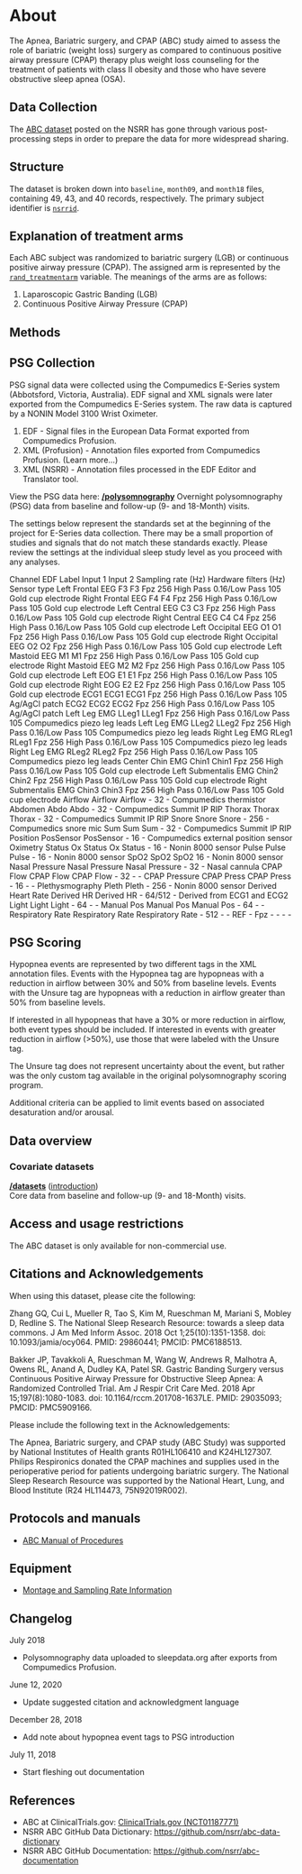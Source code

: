 # About

The Apnea, Bariatric surgery, and CPAP (ABC) study aimed to assess the role of bariatric (weight loss) surgery as compared to continuous positive airway pressure (CPAP) therapy plus weight loss counseling for the treatment of patients with class II obesity and those who have severe obstructive sleep apnea (OSA).

## Data Collection

The [ABC dataset](:files_path:/datasets) posted on the NSRR has gone through various post-processing steps in order to prepare the data for more widespread sharing.

## Structure

The dataset is broken down into `baseline`, `month09`, and `month18` files, containing 49, 43, and 40 records, respectively. The primary subject identifier is [`nsrrid`](https://sleepdata.org/datasets/abc/variables/nsrrid).

## Explanation of treatment arms

Each ABC subject was randomized to bariatric surgery (LGB) or continuous positive airway pressure (CPAP). The assigned arm is represented by the [`rand_treatmentarm`](https://sleepdata.org/datasets/abc/variables/rand_treatmentarm) variable. The meanings of the arms are as follows:

1. Laparoscopic Gastric Banding (LGB)
2. Continuous Positive Airway Pressure (CPAP)
## Methods

## PSG Collection
PSG signal data were collected using the Compumedics E-Series system (Abbotsford, Victoria, Australia). EDF signal and XML signals were later exported from the Compumedics E-Series system. The raw data is captured by a NONIN Model 3100 Wrist Oximeter.

1. EDF - Signal files in the European Data Format exported from Compumedics Profusion.
2. XML (Profusion) - Annotation files exported from Compumedics Profusion. (Learn more...)
3. XML (NSRR) - Annotation files processed in the EDF Editor and Translator tool.

View the PSG data here: **[/polysomnography](:files_path:/polysomnography)** Overnight polysomnography (PSG) data from baseline and follow-up (9- and 18-Month) visits.

<summary>The settings below represent the standards set at the beginning of the project for E-Series data collection. There may be a small proportion of studies and signals that do not match these standards exactly. Please review the settings at the individual sleep study level as you proceed with any analyses.

Channel	EDF Label	Input 1	Input 2	Sampling rate (Hz)	Hardware filters (Hz)	Sensor type
Left Frontal EEG	F3	F3	Fpz	256	High Pass 0.16/Low Pass 105	Gold cup electrode
Right Frontal EEG	F4	F4	Fpz	256	High Pass 0.16/Low Pass 105	Gold cup electrode
Left Central EEG	C3	C3	Fpz	256	High Pass 0.16/Low Pass 105	Gold cup electrode
Right Central EEG	C4	C4	Fpz	256	High Pass 0.16/Low Pass 105	Gold cup electrode
Left Occipital EEG	O1	O1	Fpz	256	High Pass 0.16/Low Pass 105	Gold cup electrode
Right Occipital EEG	O2	O2	Fpz	256	High Pass 0.16/Low Pass 105	Gold cup electrode
Left Mastoid EEG	M1	M1	Fpz	256	High Pass 0.16/Low Pass 105	Gold cup electrode
Right Mastoid EEG	M2	M2	Fpz	256	High Pass 0.16/Low Pass 105	Gold cup electrode
Left EOG	E1	E1	Fpz	256	High Pass 0.16/Low Pass 105	Gold cup electrode
Right EOG	E2	E2	Fpz	256	High Pass 0.16/Low Pass 105	Gold cup electrode
ECG1	ECG1	ECG1	Fpz	256	High Pass 0.16/Low Pass 105	Ag/AgCl patch
ECG2	ECG2	ECG2	Fpz	256	High Pass 0.16/Low Pass 105	Ag/AgCl patch
Left Leg EMG	LLeg1	LLeg1	Fpz	256	High Pass 0.16/Low Pass 105	Compumedics piezo leg leads
Left Leg EMG	LLeg2	LLeg2	Fpz	256	High Pass 0.16/Low Pass 105	Compumedics piezo leg leads
Right Leg EMG	RLeg1	RLeg1	Fpz	256	High Pass 0.16/Low Pass 105	Compumedics piezo leg leads
Right Leg EMG	RLeg2	RLeg2	Fpz	256	High Pass 0.16/Low Pass 105	Compumedics piezo leg leads
Center Chin EMG	Chin1	Chin1	Fpz	256	High Pass 0.16/Low Pass 105	Gold cup electrode
Left Submentalis EMG	Chin2	Chin2	Fpz	256	High Pass 0.16/Low Pass 105	Gold cup electrode
Right Submentalis EMG	Chin3	Chin3	Fpz	256	High Pass 0.16/Low Pass 105	Gold cup electrode
Airflow	Airflow	Airflow	-	32	-	Compumedics thermistor
Abdomen	Abdo	Abdo	-	32	-	Compumedics Summit IP RIP
Thorax	Thorax	Thorax	-	32	-	Compumedics Summit IP RIP
Snore	Snore	Snore	-	256	-	Compumedics snore mic
Sum	Sum	Sum	-	32	-	Compumedics Summit IP RIP
Position	PosSensor	PosSensor	-	16	-	Compumedics external position sensor
Oximetry Status	Ox Status	Ox Status	-	16	-	Nonin 8000 sensor
Pulse	Pulse	Pulse	-	16	-	Nonin 8000 sensor
SpO2	SpO2	SpO2		16	-	Nonin 8000 sensor
Nasal Pressure	Nasal Pressure	Nasal Pressure	-	32	-	Nasal cannula
CPAP Flow	CPAP Flow	CPAP Flow	-	32	-	-
CPAP Pressure	CPAP Press	CPAP Press	-	16	-	-
Plethysmography	Pleth	Pleth	-	256	-	Nonin 8000 sensor
Derived Heart Rate	Derived HR	Derived HR	-	64/512	-	Derived from ECG1 and ECG2
Light	Light	Light	-	64	-	-
Manual Pos	Manual Pos	Manual Pos	-	64	-	-
Respiratory Rate	Respiratory Rate	Respiratory Rate	-	512	-	-
REF	-	Fpz	-	-	-	-
</summary>

## PSG Scoring
Hypopnea events are represented by two different tags in the XML annotation files. Events with the Hypopnea tag are hypopneas with a reduction in airflow between 30% and 50% from baseline levels. Events with the Unsure tag are hypopneas with a reduction in airflow greater than 50% from baseline levels.

If interested in all hypopneas that have a 30% or more reduction in airflow, both event types should be included. If interested in events with greater reduction in airflow (>50%), use those that were labeled with the Unsure tag.

The Unsure tag does not represent uncertainty about the event, but rather was the only custom tag available in the original polysomnography scoring program.

Additional criteria can be applied to limit events based on associated desaturation and/or arousal.
## Data overview

### Covariate datasets

**[/datasets](:files_path:/datasets)** ([introduction](:pages_path:/dataset-introduction.md)) <br/> Core data from baseline and follow-up (9- and 18-Month) visits.

## Access and usage restrictions
The ABC dataset is only available for non-commercial use.

## Citations and Acknowledgements
When using this dataset, please cite the following:

Zhang GQ, Cui L, Mueller R, Tao S, Kim M, Rueschman M, Mariani S, Mobley D, Redline S. The National Sleep Research Resource: towards a sleep data commons. J Am Med Inform Assoc. 2018 Oct 1;25(10):1351-1358. doi: 10.1093/jamia/ocy064. PMID: 29860441; PMCID: PMC6188513.

Bakker JP, Tavakkoli A, Rueschman M, Wang W, Andrews R, Malhotra A, Owens RL, Anand A, Dudley KA, Patel SR. Gastric Banding Surgery versus Continuous Positive Airway Pressure for Obstructive Sleep Apnea: A Randomized Controlled Trial. Am J Respir Crit Care Med. 2018 Apr 15;197(8):1080-1083. doi: 10.1164/rccm.201708-1637LE. PMID: 29035093; PMCID: PMC5909166.

Please include the following text in the Acknowledgements:

The Apnea, Bariatric surgery, and CPAP study (ABC Study) was supported by National Institutes of Health grants R01HL106410 and K24HL127307. Philips Respironics donated the CPAP machines and supplies used in the perioperative period for patients undergoing bariatric surgery. The National Sleep Research Resource was supported by the National Heart, Lung, and Blood Institute (R24 HL114473, 75N92019R002).

## Protocols and manuals

- [ABC Manual of Procedures](:files_path:/documentation?f=ABC_Manual_of_Procedures.pdf)

## Equipment
- [Montage and Sampling Rate Information](:pages_path:/montage-and-sampling-rate-information.md)

## Changelog
July 2018
- Polysomnography data uploaded to sleepdata.org after exports from Compumedics Profusion.

June 12, 2020
- Update suggested citation and acknowledgment language

December 28, 2018
- Add note about hypopnea event tags to PSG introduction

July 11, 2018
- Start fleshing out documentation

## References
- ABC at ClinicalTrials.gov: [ClinicalTrials.gov (NCT01187771)](http://clinicaltrials.gov/ct2/show/NCT01187771)
- NSRR ABC GitHub Data Dictionary: https://github.com/nsrr/abc-data-dictionary
- NSRR ABC GitHub Documentation: https://github.com/nsrr/abc-documentation
